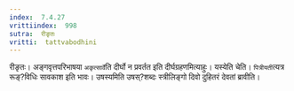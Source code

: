 ```yaml
---
index:  7.4.27
vrittiindex:  998
sutra:  रीङृतः
vritti:  tattvabodhini 
---
```


रीङृतः। अङ्गवृत्तपरिभाषया `अकृत्सार्वे`ति दीर्घो न प्रवर्तत इति दीर्घग्रहणमित्याहुः। यस्येति चेति। `पित्रीयती`त्यत्र रूङ्?विधिः सावकाश इति भावः। उषस्यमिति उषस्?शब्दः स्त्रीलिङ्गो दिवो दुहितरं देवतां ब्रावीति।

